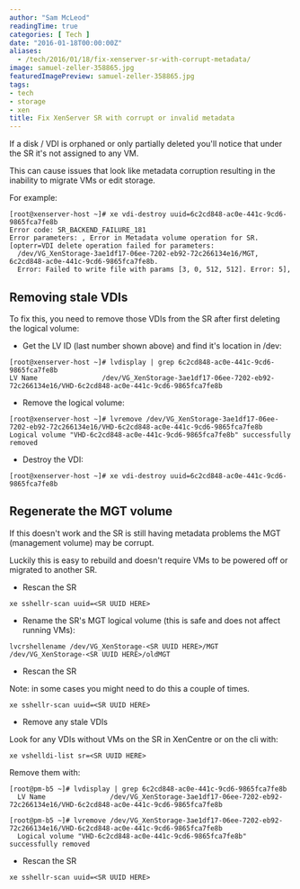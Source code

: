```yaml
---
author: "Sam McLeod"
readingTime: true
categories: [ Tech ]
date: "2016-01-18T00:00:00Z"
aliases:
  - /tech/2016/01/18/fix-xenserver-sr-with-corrupt-metadata/
image: samuel-zeller-358865.jpg
featuredImagePreview: samuel-zeller-358865.jpg
tags:
- tech
- storage
- xen
title: Fix XenServer SR with corrupt or invalid metadata
---
```


If a disk / VDI is orphaned or only partially deleted you'll notice that under the SR it's not assigned to any VM.

This can cause issues that look like metadata corruption resulting in the inability to migrate VMs or edit storage.

For example:

```shell
[root@xenserver-host ~]# xe vdi-destroy uuid=6c2cd848-ac0e-441c-9cd6-9865fca7fe8b
Error code: SR_BACKEND_FAILURE_181
Error parameters: , Error in Metadata volume operation for SR. [opterr=VDI delete operation failed for parameters:
  /dev/VG_XenStorage-3ae1df17-06ee-7202-eb92-72c266134e16/MGT, 6c2cd848-ac0e-441c-9cd6-9865fca7fe8b.
  Error: Failed to write file with params [3, 0, 512, 512]. Error: 5],
```


## Removing stale VDIs

To fix this, you need to remove those VDIs from the SR after first deleting the logical volume:

* Get the LV ID (last number shown above) and find it's location in /dev:

```shell
[root@xenserver-host ~]# lvdisplay | grep 6c2cd848-ac0e-441c-9cd6-9865fca7fe8b
LV Name                /dev/VG_XenStorage-3ae1df17-06ee-7202-eb92-72c266134e16/VHD-6c2cd848-ac0e-441c-9cd6-9865fca7fe8b
```

* Remove the logical volume:

```shell
[root@xenserver-host ~]# lvremove /dev/VG_XenStorage-3ae1df17-06ee-7202-eb92-72c266134e16/VHD-6c2cd848-ac0e-441c-9cd6-9865fca7fe8b
Logical volume "VHD-6c2cd848-ac0e-441c-9cd6-9865fca7fe8b" successfully removed
```

* Destroy the VDI:

```shell
[root@xenserver-host ~]# xe vdi-destroy uuid=6c2cd848-ac0e-441c-9cd6-9865fca7fe8b
```

## Regenerate the MGT volume

If this doesn't work and the SR is still having metadata problems the MGT (management volume) may be corrupt.

Luckily this is easy to rebuild and doesn't require VMs to be powered off or migrated to another SR.

* Rescan the SR

```shell
xe sshellr-scan uuid=<SR UUID HERE>
```

* Rename the SR's MGT logical volume (this is safe and does not affect running VMs):

```shell
lvcrshellename /dev/VG_XenStorage-<SR UUID HERE>/MGT /dev/VG_XenStorage-<SR UUID HERE>/oldMGT
```

* Rescan the SR

Note: in some cases you might need to do this a couple of times.

```shell
xe sshellr-scan uuid=<SR UUID HERE>
```

* Remove any stale VDIs

Look for any VDIs without VMs on the SR in XenCentre or on the cli with:

```shell
xe vshelldi-list sr=<SR UUID HERE>
```

Remove them with:

```shell
[root@pm-b5 ~]# lvdisplay | grep 6c2cd848-ac0e-441c-9cd6-9865fca7fe8b
  LV Name                /dev/VG_XenStorage-3ae1df17-06ee-7202-eb92-72c266134e16/VHD-6c2cd848-ac0e-441c-9cd6-9865fca7fe8b

[root@pm-b5 ~]# lvremove /dev/VG_XenStorage-3ae1df17-06ee-7202-eb92-72c266134e16/VHD-6c2cd848-ac0e-441c-9cd6-9865fca7fe8b
  Logical volume "VHD-6c2cd848-ac0e-441c-9cd6-9865fca7fe8b" successfully removed
```

* Rescan the SR

```shell
xe sshellr-scan uuid=<SR UUID HERE>
```
